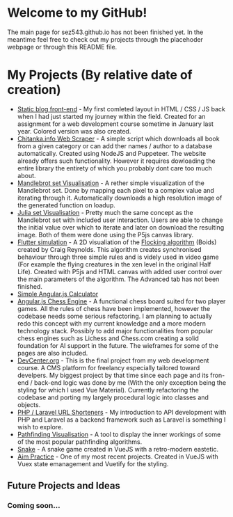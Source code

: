 # Welcome to my GitHub!
The main page for sez543.github.io has not been finished yet. In the meantime feel free to check out my projects through the placehoder webpage or through this README file.
# My Projects (By relative date of creation)
- <a href="sez543.github.io/blog">Static blog front-end</a> - My first comleted layout in HTML / CSS / JS back when I had just started my journey within the field. Created for an assignment for a web development course sometime in January last year. Colored version was also created.
- <a href="sez543.github.io/blog">Chitanka.info Web Scraper</a> - A simple script which downloads all book from a given category or can add ther names / author to a database automatically. Created using NodeJS and Puppeteer. The website already offers such functionality. However it requires dowloading the entire library the entirety of which you probably dont care too much about. 
- <a href="sez543.github.io/blog">Mandlebrot set Visualisation</a> - A rether simple visualization of the Mandlebrot set. Done by mapping each pixel to a complex value and iterating through it. Automatically downloads a high resolution image of the generated function on loadup.
- <a href="sez543.github.io/julia-set-visualization">Julia set Visualisation</a> - Pretty much the same concept as the Mandlebrot set with included user interaction. Users are able to change the initial value over which to iterate and later on download the resulting image. Both of them were done using the P5js canvas library. 
- <a href="sez543.github.io/flutter-simulation">Flutter simulation</a> - A 2D visualiation of the <a href="https://www.red3d.com/cwr/boids/">Flocking algorithm</a> (Boids) created by Craig Reynolds. This algorithm creates synchronised behaviour through three simple rules and is videly used in video game (For example the flying creatures in the xen level in the original Half Life). Created with P5js and HTML canvas with added user control over the main parameters of the algorithm. The Advanced tab has not been finished.
- <a href="sez543.github.io/blog">Simple Angular.js Calculator</a>
- <a href="sez543.github.io/blog">Angular.js Chess Engine</a> - A functional chess board suited for two player games. All the rules of chess have been implemented, however the codebase needs some serious refactoring. I am planning to actually redo this concept with my current knowledge and a more modern technology stack. Possibly to add major functionalities from popular chess engines such as Lichess and Chess.com creating a solid foundation for AI support in the future. The wieframes for some of the pages are also included.
- <a href="sez543.github.io/blog">DevCenter.org</a> - This is the final project from my web development course. A CMS platform for freelancy especially tailored toward develpers. My biggest project by that time since each page and its fron-end / back-end logic was done by me (With the only exception being the styling for which I used Vue Material). Currently refactoring the codebase and porting my largely procedural logic into classes and objects.
- <a href="sez543.github.io/blog">PHP / Laravel URL Shorteners</a> - My introduction to API development with PHP and Laravel as a backend framework such as Laravel is something I wish to explore.
- <a href="sez543.github.io/blog">Pathfinding Visualisation</a> - A tool to display the inner workings of some of the most popular pathfinding algorithms.
- <a href="sez543.github.io/blog">Snake</a> - A snake game created in VueJS with a retro-modern eastetic.
- <a href="sez543.github.io/blog">Aim Practice</a> - One of my most recent projects. Created in VueJS with Vuex state emanagement and Vuetify for the styling.
## Future Projects and Ideas
### Coming soon...
